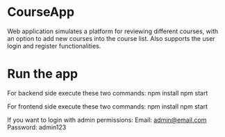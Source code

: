 # CourseApp
Web application simulates a platform for reviewing different courses, with an option to add new courses into the course list. Also supports the user login and register functionalities.

# Run the app
For backend side execute these two commands:
npm install
npm start

For frontend side execute these two commands:
npm install
npm start

If you want to login with admin permissions:
    Email: admin@email.com
    Password: admin123
